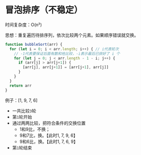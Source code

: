 # 冒泡排序（不稳定）

时间复杂度：O(n²)

思想：重复遍历待排序列，依次比较两个元素。如果顺序错误就交换。

```js
function bubbleSort(arr) {
  for (let i = 0; i < arr.length; i++) { // i代表轮次
    // -1代表要保证后面有数和他比较，-i表示最后已排好了 i 个
    for (let j = 0; j < arr.length - 1 - i; j++) {
      if (arr[j] > arr[j+1]) {
        [arr[j], arr[j+1]] = [arr[j+1], arr[j]]
      }
    }
  }
  return arr
}

```
 
例子：[1, 9, 7, 6]
  - 一共比较`3`轮
  - 第`1`轮开始
  - 通过两两比较，把符合条件的交换位置
    - 1和9比，不换；
    - 9和7比，换。【此时1, 7, 9, 6】
    - 9和6比，换。【此时1, 7, 6, 9】
  - 第`1`轮结束
  <!-- - 第`2`轮开始
  - 通过两两比较，把符合条件的交换位置
    - 7和6比，换。【此时1, 6, 7, 9】
    - 7和9比，不换；
  - 第`3`轮开始
  - 通过两两比较，把符合条件的交换位置
    - 7和9比，不换； -->